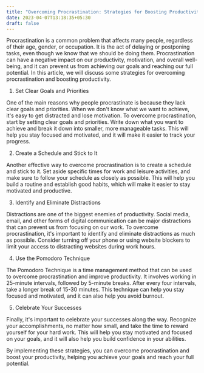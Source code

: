 ```yaml
---
title: "Overcoming Procrastination: Strategies for Boosting Productivity and Achieving Goals"
date: 2023-04-07T13:18:35+05:30
draft: false
---
```

Procrastination is a common problem that affects many people, regardless of their age, gender, or occupation. It is the act of delaying or postponing tasks, even though we know that we should be doing them. Procrastination can have a negative impact on our productivity, motivation, and overall well-being, and it can prevent us from achieving our goals and reaching our full potential. In this article, we will discuss some strategies for overcoming procrastination and boosting productivity.

1. Set Clear Goals and Priorities

One of the main reasons why people procrastinate is because they lack clear goals and priorities. When we don't know what we want to achieve, it's easy to get distracted and lose motivation. To overcome procrastination, start by setting clear goals and priorities. Write down what you want to achieve and break it down into smaller, more manageable tasks. This will help you stay focused and motivated, and it will make it easier to track your progress.

2. Create a Schedule and Stick to It

Another effective way to overcome procrastination is to create a schedule and stick to it. Set aside specific times for work and leisure activities, and make sure to follow your schedule as closely as possible. This will help you build a routine and establish good habits, which will make it easier to stay motivated and productive.

3. Identify and Eliminate Distractions

Distractions are one of the biggest enemies of productivity. Social media, email, and other forms of digital communication can be major distractions that can prevent us from focusing on our work. To overcome procrastination, it's important to identify and eliminate distractions as much as possible. Consider turning off your phone or using website blockers to limit your access to distracting websites during work hours.

4. Use the Pomodoro Technique

The Pomodoro Technique is a time management method that can be used to overcome procrastination and improve productivity. It involves working in 25-minute intervals, followed by 5-minute breaks. After every four intervals, take a longer break of 15-30 minutes. This technique can help you stay focused and motivated, and it can also help you avoid burnout.

5. Celebrate Your Successes

Finally, it's important to celebrate your successes along the way. Recognize your accomplishments, no matter how small, and take the time to reward yourself for your hard work. This will help you stay motivated and focused on your goals, and it will also help you build confidence in your abilities.

By implementing these strategies, you can overcome procrastination and boost your productivity, helping you achieve your goals and reach your full potential.

